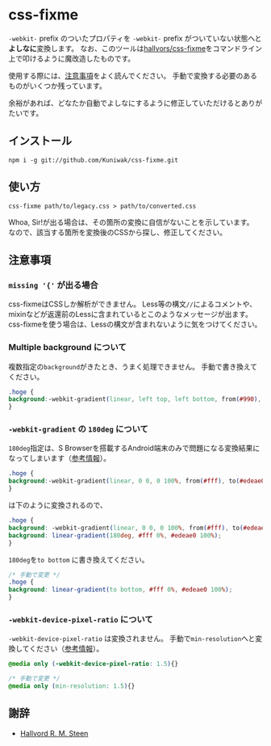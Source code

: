 css-fixme
=========
`-webkit-` prefix のついたプロパティを `-webkit-` prefix がついていない状態へと**よしなに**変換します。
なお、このツールは[hallvors/css-fixme](https://github.com/hallvors/css-fixme)をコマンドライン上で叩けるように魔改造したものです。

使用する際には、[注意事項](#注意事項)をよく読んでください。
手動で変換する必要のあるものがいくつか残っています。

余裕があれば、どなたか自動でよしなにするように修正していただけるとありがたいです。


インストール
------------

```shell
npm i -g git://github.com/Kuniwak/css-fixme.git
```


使い方
------

```shell
css-fixme path/to/legacy.css > path/to/converted.css
```

Whoa, Sir!が出る場合は、その箇所の変換に自信がないことを示しています。
なので、該当する箇所を変換後のCSSから探し、修正してください。


注意事項
--------

### `missing '{'` が出る場合

css-fixmeはCSSしか解析ができません。
Less等の構文`//`によるコメントや、mixinなどが返還前のLessに含まれているとこのようなメッセージが出ます。
css-fixmeを使う場合は、Lessの構文が含まれないように気をつけてください。


### Multiple background について

複数指定の`background`がきたとき、うまく処理できません。
手動で書き換えてください。

```css
.hoge {
background:-webkit-gradient(linear, left top, left bottom, from(#990), to(#066)), url(hoge.png);
}
```


### `-webkit-gradient` の `180deg` について

`180deg`指定は、S Browserを搭載するAndroid端末のみで問題になる変換結果になってしまいます（[参考情報](https://developer.mozilla.org/ja/docs/Web/CSS/linear-gradient)）。

```css
.hoge {
background:-webkit-gradient(linear, 0 0, 0 100%, from(#fff), to(#edeae0));
}
```

は下のように変換されるので、

```css
.hoge {
background: -webkit-gradient(linear, 0 0, 0 100%, from(#fff), to(#edeae0));
background: linear-gradient(180deg, #fff 0%, #edeae0 100%);
}
```

`180deg`を`to bottom` に書き換えてください。

```css
/* 手動で変更 */
.hoge {
background: linear-gradient(to bottom, #fff 0%, #edeae0 100%);
}
```


### `-webkit-device-pixel-ratio` について

`-webkit-device-pixel-ratio` は変換されません。
手動で`min-resolution`へと変換してください（[参考情報](http://www.w3.org/TR/css3-mediaqueries/#resolution)）。


```css
@media only (-webkit-device-pixel-ratio: 1.5){}
```

```css
/* 手動で変更 */
@media only (min-resolution: 1.5){}
```


謝辞
----

- [Hallvord R. M. Steen](https://github.com/hallvors)
